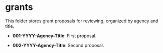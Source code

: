 # grants
This folder stores grant proposals for reviewing, organized by agency and title.

- **001-YYYY-Agency-Title**: First proposal.

- **002-YYYY-Agency-Title**: Second proposal.
